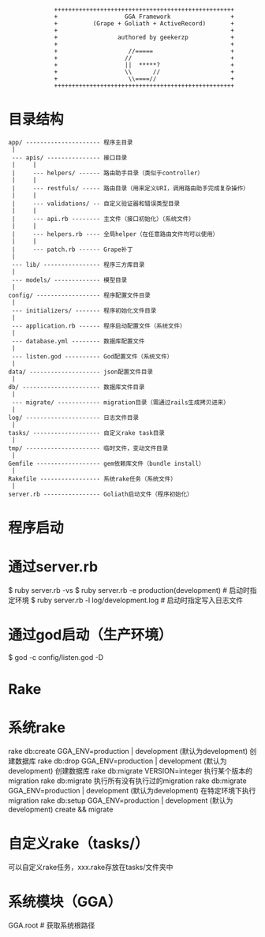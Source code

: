                  +++++++++++++++++++++++++++++++++++++++++++++++++++
                 +                   GGA Framework                 +
                 +          (Grape + Goliath + ActiveRecord)       +
                 +                                                 +
                 +                 authored by geekerzp            +
                 +                                                 +
                 +                    //=====                      +
                 +                   //                            +
                 +                   ||  *****?                    +
                 +                   \\      //                    +
                 +                    \\====//                     +
                 +++++++++++++++++++++++++++++++++++++++++++++++++++


目录结构
========

    app/ --------------------- 程序主目录
     |
     --- apis/ --------------- 接口目录
     |     |
     |     --- helpers/ ------ 路由助手目录（类似于controller）
     |     |
     |     --- restfuls/ ----- 路由目录（用来定义URI，调用路由助手完成复杂操作）
     |     |
     |     --- validations/ -- 自定义验证器和错误类型目录
     |     |
     |     --- api.rb -------- 主文件（接口初始化）（系统文件）
     |     |
     |     --- helpers.rb ---- 全局helper（在任意路由文件均可以使用）
     |     |
     |     --- patch.rb ------ Grape补丁
     |
     --- lib/ ---------------- 程序三方库目录
     |
     --- models/ ------------- 模型目录
     |
    config/ ------------------ 程序配置文件目录
     |
     --- initializers/ ------- 程序初始化文件目录
     |
     --- application.rb ------ 程序启动配置文件（系统文件）
     |
     --- database.yml -------- 数据库配置文件
     |
     --- listen.god ---------- God配置文件（系统文件）
     |
    data/ -------------------- json配置文件目录
     |
    db/ ---------------------- 数据库文件目录
     |
     --- migrate/ ------------ migration目录（需通过rails生成拷贝进来）
     |
    log/ --------------------- 日志文件目录
     |
    tasks/ ------------------- 自定义rake task目录
     |
    tmp/ --------------------- 临时文件，变动文件目录
     |
    Gemfile ------------------ gem依赖库文件（bundle install）
     | 
    Rakefile ----------------- 系统rake任务（系统文件）
     |
    server.rb ---------------- Goliath启动文件（程序初始化）

程序启动
========
# 通过server.rb
$ ruby server.rb -vs 
$ ruby server.rb -e production(development)   # 启动时指定环境
$ ruby server.rb -l log/development.log       # 启动时指定写入日志文件

# 通过god启动（生产环境）
$ god -c config/listen.god -D

Rake 
====
# 系统rake 
rake db:create  GGA_ENV=production | development (默认为development)  创建数据库
rake db:drop    GGA_ENV=production | development (默认为development)  创建数据库
rake db:migrate VERSION=integer 执行某个版本的migration
rake db:migrate                 执行所有没有执行过的migration
rake db:migrate GGA_ENV=production | development (默认为development)  在特定环境下执行migration
rake db:setup   GGA_ENV=production | development (默认为development)  create && migrate

# 自定义rake（tasks/） 
可以自定义rake任务，xxx.rake存放在tasks/文件夹中

系统模块（GGA）
===============
GGA.root      # 获取系统根路径

